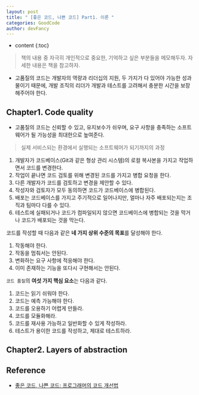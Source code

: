 ```yaml
---
layout: post
title: " [좋은 코드, 나쁜 코드] Part1. 이론 "
categories: GoodCode
author: devFancy
---
```

* content
{:toc}

> 책의 내용 중 자극히 개인적으로 중요한, 기억하고 싶은 부분들을 메모해두자. 자세한 내용은 책을 참고하자.

- 고품질의 코드는 개발자의 역량과 리더십의 지원, 두 가지가 다 있어야 가능한 성과물이기 때문에, 개발 조직의 리더가 개발과 테스트를 고려해서 충분한 시간을 보장해주어야 한다.

## Chapter1. Code quality

- 고품질의 코드는 신뢰할 수 있고, 유지보수가 쉬우며, 요구 사항을 충족하는 소프트웨어가 될 가능성을 최대한으로 높여준다.

> 실제 서비스되는 환경에서 실행되는 소프트웨어가 되기까지의 과정

1. 개발자가 코드베이스(Git과 같은 형상 관리 시스템)의 로컬 복사본을 가지고 작업하면서 코드를 변경한다.
2. 작업이 끝나면 코드 검토를 위해 변경된 코드를 가지고 병합 요청을 한다.
3. 다른 개발자가 코드를 검토하고 변경을 제안할 수 있다.
4. 작성자와 검토자가 모두 동의하면 코드가 코드베이스에 병합된다.
5. 배포는 코드베이스를 가지고 주기적으로 일어나지만, 얼마나 자주 배포되는지는 조직과 팀마다 다를 수 있다.
6. 테스트에 실패되거나 코드가 컴파일되지 않으면 코드베이스에 병합되는 것을 막거나 코드가 배포되는 것을 막는다.

코드를 작성할 때 다음과 같은 **네 가지 상위 수준의 목표**를 달성해야 한다.

1. 작동해야 한다.
2. 작동을 멈춰서는 안된다.
3. 변화하는 요구 사항에 적응해야 한다.
4. 이미 존재하는 기능을 또다시 구현해서는 안된다.

`코드 품질`의 **여섯 가지 핵심 요소**는 다음과 같다.

1. 코드는 읽기 쉬워야 한다.
2. 코드는 예측 가능해야 한다.
3. 코드를 오용하기 어렵게 만들라.
4. 코드를 모듈화해라.
5. 코드를 재사용 가능하고 일반화할 수 있게 작성하라.
6. 테스트가 용이한 코드를 작성하고, 제대로 테스트하라.

## Chapter2. Layers of abstraction

## Reference

- [좋은 코드, 나쁜 코드: 프로그래머의 코드 개선법](https://product.kyobobook.co.kr/detail/S000061353995)
